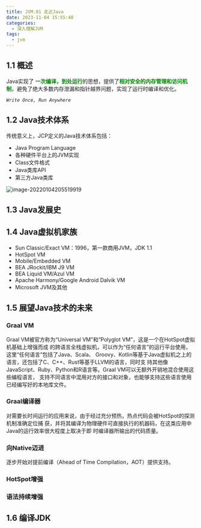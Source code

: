 ```yaml
---
title: JVM.01 走近Java
date: 2023-11-04 15:55:48
categories: 
  - 深入理解JVM
tags:
  - jvm
---
```


## 1.1 概述

Java实现了 <font color="green">**一次编译，到处运行**</font>的思想，提供了<font color="green">**相对安全的内存管理和访问机制**</font>，避免了绝大多数内存泄漏和指针越界问题，实现了运行时编译和优化。

*`Write Once, Run Anywhere`*

## 1.2 Java技术体系

传统意义上，JCP定义的Java技术体系包括：

- Java Program Language
- 各种硬件平台上的JVM实现
- Class文件格式
- Java类库API
- 第三方Java类库

![image-20220104205519919](https://cdn.astero.xyz/img/202201042055535.png)

## 1.3 Java发展史

## 1.4 Java虚拟机家族

- Sun Classic/Exact VM：1996，第一款商用JVM，JDK 1.1
- HotSpot VM
- Mobile/Embedded VM
- BEA JRockit/IBM J9 VM
- BEA Liquid VM/Azul VM
- Apache Harmony/Google Android Dalvik VM
- Microsoft JVM及其他

## 1.5 展望Java技术的未来

### Graal VM

Graal VM被官方称为“Universal VM”和“Polyglot VM”，这是一个在HotSpot虚拟机基础上增强而成 的跨语言全栈虚拟机，可以作为“任何语言”的运行平台使用，这里“任何语言”包括了Java、Scala、 Groovy、Kotlin等基于Java虚拟机之上的语言，还包括了C、C++、Rust等基于LLVM的语言，同时支 持其他像JavaScript、Ruby、Python和R语言等。Graal VM可以无额外开销地混合使用这些编程语言， 支持不同语言中混用对方的接口和对象，也能够支持这些语言使用已经编写好的本地库文件。

### Graal编译器

对需要长时间运行的应用来说，由于经过充分预热，热点代码会被HotSpot的探测机制准确定位捕 获，并将其编译为物理硬件可直接执行的机器码，在这类应用中Java的运行效率很大程度上取决于即 时编译器所输出的代码质量。

### 向Native迈进

逐步开始对提前编译（Ahead of Time Compilation，AOT）提供支持。

### HotSpot增强

### 语法持续增强

## 1.6 编译JDK

